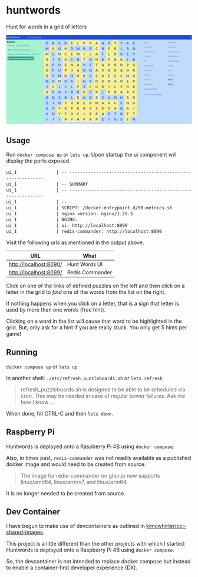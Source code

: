 # huntwords

Hunt for words in a grid of letters

![Hunt Words](ui/etc/huntwords.png)

## Usage

Run `docker compose up` or `lets up`. Upon startup the ui component will display the ports exposed.

```
ui_1               | -- ------------------------------------------------------------
ui_1               | -- SUMMARY
ui_1               | -- ------------------------------------------------------------
ui_1               | --
ui_1               | SCRIPT: /docker-entrypoint.d/99-metrics.sh
ui_1               | nginx version: nginx/1.25.3
ui_1               | NGINX:
ui_1               | ui: http://localhost:8090
ui_1               | redis-commander: http://localhost:8099
```

Visit the following urls as mentioned in the output above.

| URL                                    | What            |
| -------------------------------------- | --------------- |
| [http://localhost:8090/](http://localhost:8090/) | Hunt Words UI   |
| [http://localhost:8099/](http://localhost:8099/) | Redis Commander |

Click on one of the links of defined puzzles on the left and then click on a letter in the grid to *find* one of the words from the list on the right.

If nothing happens when you click on a letter, that is a sign that letter is used by more than one words (free hint).

Clicking on a word in the list will cause that word to be highlighted in the grid. But, only ask for a hint if you are really stuck. You only get 5 hints per game!

## Running

`docker compose up` or `lets up`

In another shell:
`./etc/refresh_puzzleboards.sh` or `lets refresh`

> refresh_puzzleboards.sh is designed to be able to be scheduled via cron. This may be needed in case of regular power failures. Ask me how I know ...

When done, hit CTRL-C and then `lets down`.

## Raspberry Pi
Huntwords is deployed onto a Raspberry Pi 4B using `docker compose`.

Also, in times past, `redis-commander` was not readily available as a published docker image and would need to be created from source.

> The image for redis-commander on ghcr.io now supports linux/amd64, linux/arm/v7, and linux/arm64.

It is no longer needed to be created from source.

## Dev Container
I have begun to make use of devcontainers as outlined in [klmcwhirter/oci-shared-images](https://github.com/klmcwhirter/oci-shared-images).

This project is a little different than the other projects with which I started: Huntwords is deployed onto a Raspberry Pi 4B using `docker compose`.

So, the devcontainer is not intended to replace docker compose but instead to enable a container-first developer experience (DX).
